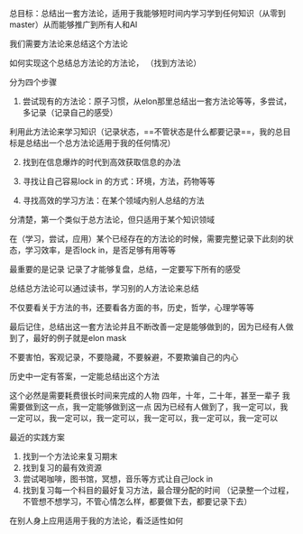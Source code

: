 

总目标：总结出一套方法论，适用于我能够短时间内学习学到任何知识（从零到 master）从而能够推广到所有人和AI

我们需要方法论来总结这个方法论

如何实现这个总结总方法论的方法论，
（找到方法论）

分为四个步骤
1. 尝试现有的方法论：原子习惯，从elon那里总结出一套方法论等等，多尝试，多记录（记录自己的感受）

利用此方法论来学习知识（记录状态，==不管状态是什么都要记录==，我的总目标是总结出一个总方法论适用于我的任何情况）

2. 找到在信息爆炸的时代到高效获取信息的办法

3. 寻找让自己容易lock in 的方式：环境，方法，药物等等

4. 寻找高效的学习方法：在某个领域内别人总结的方法

分清楚，第一个类似于总方法论，但只适用于某个知识领域

在（学习，尝试，应用）某个已经存在的方法论的时候，需要完整记录下此刻的状态，学习效率，是否lock in，是否足够有用等等

最重要的是记录
记录了才能够复盘，总结，一定要写下所有的感受

总结总方法论可以通过读书，学习别的人方法论来总结

不仅要看关于方法的书，还要看各方面的书，历史，哲学，心理学等等

最后记住，总结出这一套方法论并且不断改善一定是能够做到的，因为已经有人做到了，最好的例子就是elon mask

不要害怕，客观记录，不要隐藏，不要躲避，不要欺骗自己的内心

历史中一定有答案，一定能总结出这个方法

这个必然是需要耗费很长时间来完成的人物
四年，十年，二十年，甚至一辈子
我需要做到这一点，我一定能够做到这一点
因为已经有人做到了，我一定可以，我一定可以，我一定可以，我一定可以，我一定可以，我一定可以，我一定可以


最近的实践方案

1. 找到一个方法论来复习期末
2. 找到复习的最有效资源
3. 尝试喝咖啡，图书馆，冥想，音乐等方式让自己lock in
4. 找到复习每一个科目的最好复习方法，最合理分配的时间
（记录整一个过程，不管想不想学习，不管心情怎么样，都要做下去，都要记录下去）

在别人身上应用适用于我的方法论，看泛适性如何